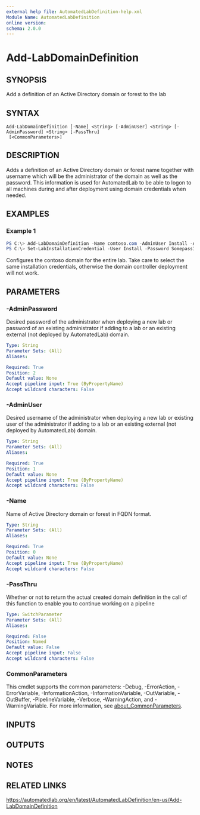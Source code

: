 ```yaml
---
external help file: AutomatedLabDefinition-help.xml
Module Name: AutomatedLabDefinition
online version:
schema: 2.0.0
---
```


# Add-LabDomainDefinition

## SYNOPSIS
Add a definition of an Active Directory domain or forest to the lab

## SYNTAX

```
Add-LabDomainDefinition [-Name] <String> [-AdminUser] <String> [-AdminPassword] <String> [-PassThru]
 [<CommonParameters>]
```

## DESCRIPTION
Adds a definition of an Active Directory domain or forest name together with username which will be the administrator of the domain as well as the password.
This information is used for AutomatedLab to be able to logon to all machines during and after deployment using domain credentials when needed.

## EXAMPLES

### Example 1
```powershell
PS C:\> Add-LabDomainDefinition -Name comtoso.com -AdminUser Install -AdminPassword Somepass1
PS C:\> Set-LabInstallationCredential -User Install -Password Somepass1
```

Configures the contoso domain for the entire lab.
Take care to select the same installation credentials, otherwise the domain controller deployment will not work.

## PARAMETERS

### -AdminPassword
Desired password of the administrator when deploying a new lab or password of an existing administrator if adding to a lab or an existing external (not deployed by AutomatedLab) domain.

```yaml
Type: String
Parameter Sets: (All)
Aliases:

Required: True
Position: 2
Default value: None
Accept pipeline input: True (ByPropertyName)
Accept wildcard characters: False
```

### -AdminUser
Desired username of the administrator when deploying a new lab or existing user of the administrator if adding to a lab or an existing external (not deployed by AutomatedLab) domain.

```yaml
Type: String
Parameter Sets: (All)
Aliases:

Required: True
Position: 1
Default value: None
Accept pipeline input: True (ByPropertyName)
Accept wildcard characters: False
```

### -Name
Name of Active Directory domain or forest in FQDN format.

```yaml
Type: String
Parameter Sets: (All)
Aliases:

Required: True
Position: 0
Default value: None
Accept pipeline input: True (ByPropertyName)
Accept wildcard characters: False
```

### -PassThru
Whether or not to return the actual created domain definition in the call of this function to enable you to continue working on a pipeline

```yaml
Type: SwitchParameter
Parameter Sets: (All)
Aliases:

Required: False
Position: Named
Default value: False
Accept pipeline input: False
Accept wildcard characters: False
```

### CommonParameters
This cmdlet supports the common parameters: -Debug, -ErrorAction, -ErrorVariable, -InformationAction, -InformationVariable, -OutVariable, -OutBuffer, -PipelineVariable, -Verbose, -WarningAction, and -WarningVariable. For more information, see [about_CommonParameters](http://go.microsoft.com/fwlink/?LinkID=113216).

## INPUTS

## OUTPUTS

## NOTES

## RELATED LINKS
https://automatedlab.org/en/latest/AutomatedLabDefinition/en-us/Add-LabDomainDefinition
